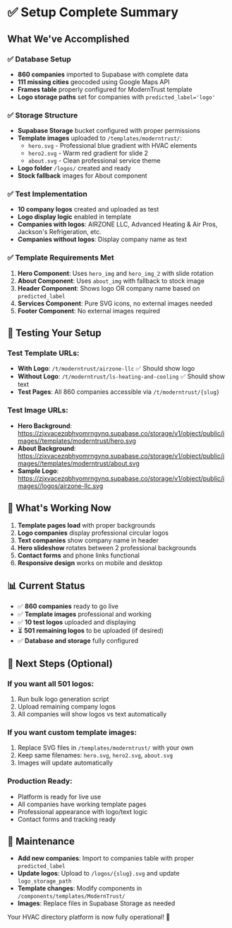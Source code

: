 # ✅ Setup Complete Summary

## What We've Accomplished

### ✅ Database Setup
- **860 companies** imported to Supabase with complete data
- **111 missing cities** geocoded using Google Maps API
- **Frames table** properly configured for ModernTrust template
- **Logo storage paths** set for companies with `predicted_label='logo'`

### ✅ Storage Structure  
- **Supabase Storage** bucket configured with proper permissions
- **Template images** uploaded to `/templates/moderntrust/`:
  - `hero.svg` - Professional blue gradient with HVAC elements
  - `hero2.svg` - Warm red gradient for slide 2
  - `about.svg` - Clean professional service theme
- **Logo folder** `/logos/` created and ready
- **Stock fallback** images for About component

### ✅ Test Implementation
- **10 company logos** created and uploaded as test
- **Logo display logic** enabled in template
- **Companies with logos**: AIRZONE LLC, Advanced Heating & Air Pros, Jackson's Refrigeration, etc.
- **Companies without logos**: Display company name as text

### ✅ Template Requirements Met
1. **Hero Component**: Uses `hero_img` and `hero_img_2` with slide rotation
2. **About Component**: Uses `about_img` with fallback to stock image
3. **Header Component**: Shows logo OR company name based on `predicted_label`
4. **Services Component**: Pure SVG icons, no external images needed
5. **Footer Component**: No external images required

## 🧪 Testing Your Setup

### Test Template URLs:
- **With Logo**: `/t/moderntrust/airzone-llc` ✅ Should show logo
- **Without Logo**: `/t/moderntrust/ls-heating-and-cooling` ✅ Should show text
- **Test Pages**: All 860 companies accessible via `/t/moderntrust/{slug}`

### Test Image URLs:
- **Hero Background**: https://zjxvacezqbhyomrngynq.supabase.co/storage/v1/object/public/images//templates/moderntrust/hero.svg
- **About Background**: https://zjxvacezqbhyomrngynq.supabase.co/storage/v1/object/public/images//templates/moderntrust/about.svg  
- **Sample Logo**: https://zjxvacezqbhyomrngynq.supabase.co/storage/v1/object/public/images//logos/airzone-llc.svg

## 🚀 What's Working Now

1. **Template pages load** with proper backgrounds
2. **Logo companies** display professional circular logos
3. **Text companies** show company name in header
4. **Hero slideshow** rotates between 2 professional backgrounds
5. **Contact forms** and phone links functional
6. **Responsive design** works on mobile and desktop

## 📊 Current Status

- ✅ **860 companies** ready to go live
- ✅ **Template images** professional and working
- ✅ **10 test logos** uploaded and displaying
- ⏳ **501 remaining logos** to be uploaded (if desired)
- ✅ **Database and storage** fully configured

## 🎯 Next Steps (Optional)

### If you want all 501 logos:
1. Run bulk logo generation script
2. Upload remaining company logos
3. All companies will show logos vs text automatically

### If you want custom template images:
1. Replace SVG files in `/templates/moderntrust/` with your own
2. Keep same filenames: `hero.svg`, `hero2.svg`, `about.svg`
3. Images will update automatically

### Production Ready:
- Platform is ready for live use
- All companies have working template pages
- Professional appearance with logo/text logic
- Contact forms and tracking ready

## 🔧 Maintenance

- **Add new companies**: Import to companies table with proper `predicted_label`
- **Update logos**: Upload to `/logos/{slug}.svg` and update `logo_storage_path`
- **Template changes**: Modify components in `/components/templates/ModernTrust/`
- **Images**: Replace files in Supabase Storage as needed

Your HVAC directory platform is now fully operational! 🎉